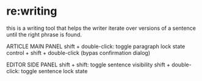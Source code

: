 # re:writing

this is a writing tool that helps the writer iterate over versions of a sentence until the right phrase is found.

ARTICLE MAIN PANEL
shift + double-click: toggle paragraph lock state
control + shift + double-click (bypas confirmation dialog)

EDITOR SIDE PANEL
shift + shift: toggle sentence visibility
shift + double-click: toggle sentence lock state
